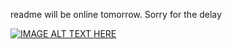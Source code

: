 readme will be online tomorrow. Sorry for the delay

[![IMAGE ALT TEXT HERE](https://img.youtube.com/vi/G4OjYKChAd8/0.jpg)](https://www.youtube.com/watch?v=G4OjYKChAd8)
